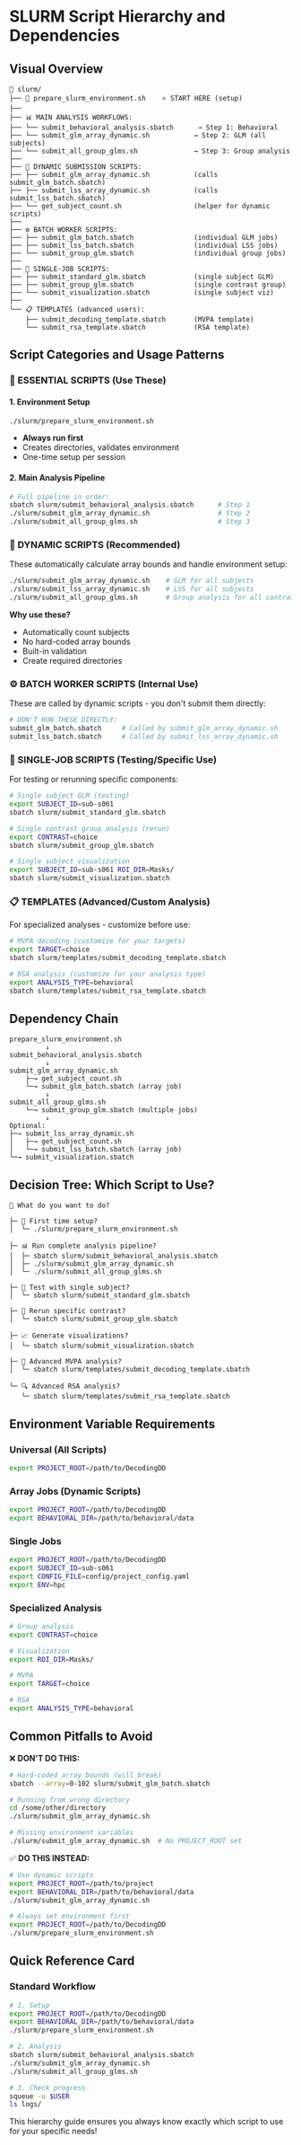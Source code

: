 # SLURM Script Hierarchy and Dependencies

## Visual Overview

```
📁 slurm/
├── 🚀 prepare_slurm_environment.sh    ⭐ START HERE (setup)
├── 
├── 📊 MAIN ANALYSIS WORKFLOWS:
├── └── submit_behavioral_analysis.sbatch      → Step 1: Behavioral
├── └── submit_glm_array_dynamic.sh           → Step 2: GLM (all subjects)
├── └── submit_all_group_glms.sh              → Step 3: Group analysis
├── 
├── 🔧 DYNAMIC SUBMISSION SCRIPTS:
├── ├── submit_glm_array_dynamic.sh           (calls submit_glm_batch.sbatch)
├── ├── submit_lss_array_dynamic.sh           (calls submit_lss_batch.sbatch)
├── └── get_subject_count.sh                  (helper for dynamic scripts)
├── 
├── ⚙️ BATCH WORKER SCRIPTS:
├── ├── submit_glm_batch.sbatch               (individual GLM jobs)
├── ├── submit_lss_batch.sbatch               (individual LSS jobs)
├── └── submit_group_glm.sbatch               (individual group jobs)
├── 
├── 🎯 SINGLE-JOB SCRIPTS:
├── ├── submit_standard_glm.sbatch            (single subject GLM)
├── ├── submit_group_glm.sbatch               (single contrast group)
├── └── submit_visualization.sbatch           (single subject viz)
├── 
└── 📋 TEMPLATES (advanced users):
    ├── submit_decoding_template.sbatch       (MVPA template)
    └── submit_rsa_template.sbatch            (RSA template)
```

## Script Categories and Usage Patterns

### 🚀 ESSENTIAL SCRIPTS (Use These)

#### 1. Environment Setup
```bash
./slurm/prepare_slurm_environment.sh
```
- **Always run first**
- Creates directories, validates environment
- One-time setup per session

#### 2. Main Analysis Pipeline
```bash
# Full pipeline in order:
sbatch slurm/submit_behavioral_analysis.sbatch      # Step 1
./slurm/submit_glm_array_dynamic.sh                 # Step 2  
./slurm/submit_all_group_glms.sh                    # Step 3
```

### 🔧 DYNAMIC SCRIPTS (Recommended)

These automatically calculate array bounds and handle environment setup:

```bash
./slurm/submit_glm_array_dynamic.sh    # GLM for all subjects
./slurm/submit_lss_array_dynamic.sh    # LSS for all subjects
./slurm/submit_all_group_glms.sh       # Group analysis for all contrasts
```

**Why use these?**
- Automatically count subjects
- No hard-coded array bounds
- Built-in validation
- Create required directories

### ⚙️ BATCH WORKER SCRIPTS (Internal Use)

These are called by dynamic scripts - you don't submit them directly:

```bash
# DON'T RUN THESE DIRECTLY:
submit_glm_batch.sbatch     # Called by submit_glm_array_dynamic.sh
submit_lss_batch.sbatch     # Called by submit_lss_array_dynamic.sh
```

### 🎯 SINGLE-JOB SCRIPTS (Testing/Specific Use)

For testing or rerunning specific components:

```bash
# Single subject GLM (testing)
export SUBJECT_ID=sub-s061
sbatch slurm/submit_standard_glm.sbatch

# Single contrast group analysis (rerun)
export CONTRAST=choice
sbatch slurm/submit_group_glm.sbatch

# Single subject visualization
export SUBJECT_ID=sub-s061 ROI_DIR=Masks/
sbatch slurm/submit_visualization.sbatch
```

### 📋 TEMPLATES (Advanced/Custom Analysis)

For specialized analyses - customize before use:

```bash
# MVPA decoding (customize for your targets)
export TARGET=choice
sbatch slurm/templates/submit_decoding_template.sbatch

# RSA analysis (customize for your analysis type)
export ANALYSIS_TYPE=behavioral
sbatch slurm/templates/submit_rsa_template.sbatch
```

## Dependency Chain

```
prepare_slurm_environment.sh
         ↓
submit_behavioral_analysis.sbatch
         ↓
submit_glm_array_dynamic.sh
    ├─→ get_subject_count.sh
    └─→ submit_glm_batch.sbatch (array job)
         ↓
submit_all_group_glms.sh
    └─→ submit_group_glm.sbatch (multiple jobs)
         ↓
Optional:
├─→ submit_lss_array_dynamic.sh
│   ├─→ get_subject_count.sh
│   └─→ submit_lss_batch.sbatch (array job)
└─→ submit_visualization.sbatch
```

## Decision Tree: Which Script to Use?

```
🤔 What do you want to do?

├─ 🚀 First time setup?
│  └─ ./slurm/prepare_slurm_environment.sh

├─ 📊 Run complete analysis pipeline?
│  ├─ sbatch slurm/submit_behavioral_analysis.sbatch
│  ├─ ./slurm/submit_glm_array_dynamic.sh
│  └─ ./slurm/submit_all_group_glms.sh

├─ 🔬 Test with single subject?
│  └─ sbatch slurm/submit_standard_glm.sbatch

├─ 🎯 Rerun specific contrast?
│  └─ sbatch slurm/submit_group_glm.sbatch

├─ 📈 Generate visualizations?
│  └─ sbatch slurm/submit_visualization.sbatch

├─ 🧠 Advanced MVPA analysis?
│  └─ sbatch slurm/templates/submit_decoding_template.sbatch

└─ 🔍 Advanced RSA analysis?
   └─ sbatch slurm/templates/submit_rsa_template.sbatch
```

## Environment Variable Requirements

### Universal (All Scripts)
```bash
export PROJECT_ROOT=/path/to/DecodingDD
```

### Array Jobs (Dynamic Scripts)
```bash
export PROJECT_ROOT=/path/to/DecodingDD
export BEHAVIORAL_DIR=/path/to/behavioral/data
```

### Single Jobs
```bash
export PROJECT_ROOT=/path/to/DecodingDD
export SUBJECT_ID=sub-s061
export CONFIG_FILE=config/project_config.yaml
export ENV=hpc
```

### Specialized Analysis
```bash
# Group analysis
export CONTRAST=choice

# Visualization
export ROI_DIR=Masks/

# MVPA
export TARGET=choice

# RSA
export ANALYSIS_TYPE=behavioral
```

## Common Pitfalls to Avoid

❌ **DON'T DO THIS:**
```bash
# Hard-coded array bounds (will break)
sbatch --array=0-102 slurm/submit_glm_batch.sbatch

# Running from wrong directory
cd /some/other/directory
./slurm/submit_glm_array_dynamic.sh

# Missing environment variables
./slurm/submit_glm_array_dynamic.sh  # No PROJECT_ROOT set
```

✅ **DO THIS INSTEAD:**
```bash
# Use dynamic scripts
export PROJECT_ROOT=/path/to/project
export BEHAVIORAL_DIR=/path/to/behavioral/data
./slurm/submit_glm_array_dynamic.sh

# Always set environment first
export PROJECT_ROOT=/path/to/DecodingDD
./slurm/prepare_slurm_environment.sh
```

## Quick Reference Card

### Standard Workflow
```bash
# 1. Setup
export PROJECT_ROOT=/path/to/DecodingDD
export BEHAVIORAL_DIR=/path/to/behavioral/data
./slurm/prepare_slurm_environment.sh

# 2. Analysis
sbatch slurm/submit_behavioral_analysis.sbatch
./slurm/submit_glm_array_dynamic.sh
./slurm/submit_all_group_glms.sh

# 3. Check progress
squeue -u $USER
ls logs/
```

This hierarchy guide ensures you always know exactly which script to use for your specific needs!
